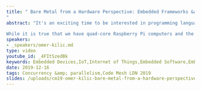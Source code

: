 ```yaml
---
title: " Bare Metal from a Hardware Perspective: Embedded Frameworks &amp; Build Systems
"
abstract: "It's an exciting time to be interested in programming languages as the abundance of computing power, even in the smallest devices around us, makes almost every language a viable choice for implementation. Almost. 
 
While it is true that we have quad-core Raspberry Pi computers and the term bare metal gets thrown around a lot, the reality of chips and architectures used in commercial embedded devices often create friction between the hardware and software world."
speakers:
- _speakers/omer-kilic.md
type: video
youtube_id: _4FItSzedBk
keywords: Embedded Devices,IoT,Internet of Things,Embedded Software,Embedded Frameworks,Omer Kilic,Code Mesh LDN
date: 2019-12-16
tags: Concurrency &amp; parallelism,Code Mesh LDN 2019
slides: /uploads/cm19-omer-kilic-bare-metal-from-a-hardware-perspective-compressed.pdf
---
```

